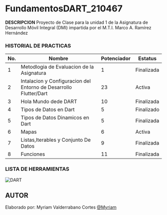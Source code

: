 # FundamentosDART_210467

**DESCRIPCION**
Proyecto de Clase para la unidad 1 de la Asignatura de Desarrollo Móvil Integral (DMI) impartida por el M.T.I. Marco A. Ramírez Hernández

### HISTORIAL DE PRACTICAS

|No.|Nombre|Potenciador|Estatus
|--|--|--|--|
|1|Metodlogia de Evaluacion de la Asignatura|1|Finalizada|
|2|Intalacion y Configuracion del Entorno de Desarrollo Flutter/Dart|23|Activa|
|3|Hola Mundo dede DART|10|Finalizada|
|4|Tipos de Datos en Dart|5|Finalizado|
|5|Tipos de Datos Dinamicos en Dart|5|Finalizada|
|6|Mapas|6|Activa|
|7|Listas,Iterables y Conjunto De Datos|9|Finalizada|
|8|Funciones|11|Finalizada|

### LISTA DE HERRAMIENTAS
![DART](https://img.shields.io/badge/Dart-0175C2?style=for-the-badge&logo=dart&logoColor=white)

## AUTOR

Elaborado por: Myriam Valderrabano Cortes [@Myriam](https://github.com/MyriamValderrabano)